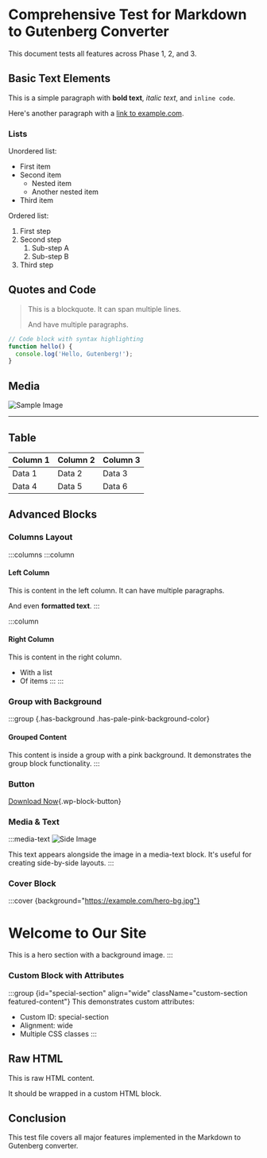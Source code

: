 # Comprehensive Test for Markdown to Gutenberg Converter

This document tests all features across Phase 1, 2, and 3.

## Basic Text Elements

This is a simple paragraph with **bold text**, *italic text*, and `inline code`.

Here's another paragraph with a [link to example.com](https://example.com "Link Title").

### Lists

Unordered list:
- First item
- Second item
  - Nested item
  - Another nested item
- Third item

Ordered list:
1. First step
2. Second step
   1. Sub-step A
   2. Sub-step B
3. Third step

## Quotes and Code

> This is a blockquote.
> It can span multiple lines.
> 
> And have multiple paragraphs.

```javascript
// Code block with syntax highlighting
function hello() {
  console.log('Hello, Gutenberg!');
}
```

## Media

![Sample Image](https://example.com/sample.jpg "Image Caption")

---

## Table

| Column 1 | Column 2 | Column 3 |
|----------|----------|----------|
| Data 1   | Data 2   | Data 3   |
| Data 4   | Data 5   | Data 6   |

## Advanced Blocks

### Columns Layout

:::columns
:::column
#### Left Column
This is content in the left column.
It can have multiple paragraphs.

And even **formatted text**.
:::

:::column  
#### Right Column
This is content in the right column.
- With a list
- Of items
:::
:::

### Group with Background

:::group {.has-background .has-pale-pink-background-color}
#### Grouped Content
This content is inside a group with a pink background.
It demonstrates the group block functionality.
:::

### Button

[Download Now](https://example.com/download){.wp-block-button}

### Media & Text

:::media-text
![Side Image](https://example.com/side-image.jpg)

This text appears alongside the image in a media-text block.
It's useful for creating side-by-side layouts.
:::

### Cover Block

:::cover {background="https://example.com/hero-bg.jpg"}
# Welcome to Our Site
This is a hero section with a background image.
:::

### Custom Block with Attributes

:::group {id="special-section" align="wide" className="custom-section featured-content"}
This demonstrates custom attributes:
- Custom ID: special-section
- Alignment: wide
- Multiple CSS classes
:::

## Raw HTML

<div class="custom-html">
  <p>This is raw HTML content.</p>
  <span>It should be wrapped in a custom HTML block.</span>
</div>

## Conclusion

This test file covers all major features implemented in the Markdown to Gutenberg converter.